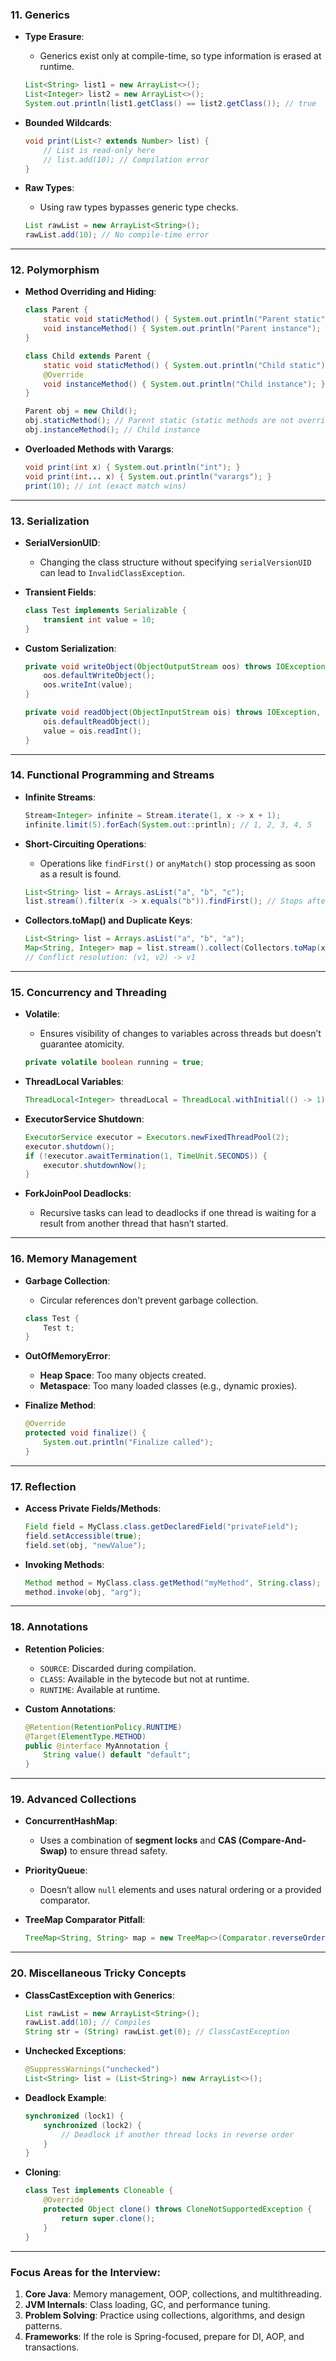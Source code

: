 ### **11. Generics**
- **Type Erasure**:
  - Generics exist only at compile-time, so type information is erased at runtime.
  ```java
  List<String> list1 = new ArrayList<>();
  List<Integer> list2 = new ArrayList<>();
  System.out.println(list1.getClass() == list2.getClass()); // true
  ```

- **Bounded Wildcards**:
  ```java
  void print(List<? extends Number> list) {
      // List is read-only here
      // list.add(10); // Compilation error
  }
  ```

- **Raw Types**:
  - Using raw types bypasses generic type checks.
  ```java
  List rawList = new ArrayList<String>();
  rawList.add(10); // No compile-time error
  ```

---

### **12. Polymorphism**
- **Method Overriding and Hiding**:
  ```java
  class Parent {
      static void staticMethod() { System.out.println("Parent static"); }
      void instanceMethod() { System.out.println("Parent instance"); }
  }

  class Child extends Parent {
      static void staticMethod() { System.out.println("Child static"); }
      @Override
      void instanceMethod() { System.out.println("Child instance"); }
  }

  Parent obj = new Child();
  obj.staticMethod(); // Parent static (static methods are not overridden)
  obj.instanceMethod(); // Child instance
  ```

- **Overloaded Methods with Varargs**:
  ```java
  void print(int x) { System.out.println("int"); }
  void print(int... x) { System.out.println("varargs"); }
  print(10); // int (exact match wins)
  ```

---

### **13. Serialization**
- **SerialVersionUID**:
  - Changing the class structure without specifying `serialVersionUID` can lead to `InvalidClassException`.

- **Transient Fields**:
  ```java
  class Test implements Serializable {
      transient int value = 10;
  }
  ```

- **Custom Serialization**:
  ```java
  private void writeObject(ObjectOutputStream oos) throws IOException {
      oos.defaultWriteObject();
      oos.writeInt(value);
  }

  private void readObject(ObjectInputStream ois) throws IOException, ClassNotFoundException {
      ois.defaultReadObject();
      value = ois.readInt();
  }
  ```

---

### **14. Functional Programming and Streams**
- **Infinite Streams**:
  ```java
  Stream<Integer> infinite = Stream.iterate(1, x -> x + 1);
  infinite.limit(5).forEach(System.out::println); // 1, 2, 3, 4, 5
  ```

- **Short-Circuiting Operations**:
  - Operations like `findFirst()` or `anyMatch()` stop processing as soon as a result is found.
  ```java
  List<String> list = Arrays.asList("a", "b", "c");
  list.stream().filter(x -> x.equals("b")).findFirst(); // Stops after finding "b"
  ```

- **Collectors.toMap() and Duplicate Keys**:
  ```java
  List<String> list = Arrays.asList("a", "b", "a");
  Map<String, Integer> map = list.stream().collect(Collectors.toMap(x -> x, String::length, (v1, v2) -> v1));
  // Conflict resolution: (v1, v2) -> v1
  ```

---

### **15. Concurrency and Threading**
- **Volatile**:
  - Ensures visibility of changes to variables across threads but doesn’t guarantee atomicity.
  ```java
  private volatile boolean running = true;
  ```

- **ThreadLocal Variables**:
  ```java
  ThreadLocal<Integer> threadLocal = ThreadLocal.withInitial(() -> 1);
  ```

- **ExecutorService Shutdown**:
  ```java
  ExecutorService executor = Executors.newFixedThreadPool(2);
  executor.shutdown();
  if (!executor.awaitTermination(1, TimeUnit.SECONDS)) {
      executor.shutdownNow();
  }
  ```

- **ForkJoinPool Deadlocks**:
  - Recursive tasks can lead to deadlocks if one thread is waiting for a result from another thread that hasn’t started.

---

### **16. Memory Management**
- **Garbage Collection**:
  - Circular references don’t prevent garbage collection.
  ```java
  class Test {
      Test t;
  }
  ```

- **OutOfMemoryError**:
  - **Heap Space**: Too many objects created.
  - **Metaspace**: Too many loaded classes (e.g., dynamic proxies).

- **Finalize Method**:
  ```java
  @Override
  protected void finalize() {
      System.out.println("Finalize called");
  }
  ```

---

### **17. Reflection**
- **Access Private Fields/Methods**:
  ```java
  Field field = MyClass.class.getDeclaredField("privateField");
  field.setAccessible(true);
  field.set(obj, "newValue");
  ```

- **Invoking Methods**:
  ```java
  Method method = MyClass.class.getMethod("myMethod", String.class);
  method.invoke(obj, "arg");
  ```

---

### **18. Annotations**
- **Retention Policies**:
  - `SOURCE`: Discarded during compilation.
  - `CLASS`: Available in the bytecode but not at runtime.
  - `RUNTIME`: Available at runtime.

- **Custom Annotations**:
  ```java
  @Retention(RetentionPolicy.RUNTIME)
  @Target(ElementType.METHOD)
  public @interface MyAnnotation {
      String value() default "default";
  }
  ```

---

### **19. Advanced Collections**
- **ConcurrentHashMap**:
  - Uses a combination of **segment locks** and **CAS (Compare-And-Swap)** to ensure thread safety.

- **PriorityQueue**:
  - Doesn’t allow `null` elements and uses natural ordering or a provided comparator.

- **TreeMap Comparator Pitfall**:
  ```java
  TreeMap<String, String> map = new TreeMap<>(Comparator.reverseOrder());
  ```

---

### **20. Miscellaneous Tricky Concepts**
- **ClassCastException with Generics**:
  ```java
  List rawList = new ArrayList<String>();
  rawList.add(10); // Compiles
  String str = (String) rawList.get(0); // ClassCastException
  ```

- **Unchecked Exceptions**:
  ```java
  @SuppressWarnings("unchecked")
  List<String> list = (List<String>) new ArrayList<>();
  ```

- **Deadlock Example**:
  ```java
  synchronized (lock1) {
      synchronized (lock2) {
          // Deadlock if another thread locks in reverse order
      }
  }
  ```

- **Cloning**:
  ```java
  class Test implements Cloneable {
      @Override
      protected Object clone() throws CloneNotSupportedException {
          return super.clone();
      }
  }
  ```

---

### Focus Areas for the Interview:
1. **Core Java**: Memory management, OOP, collections, and multithreading.
2. **JVM Internals**: Class loading, GC, and performance tuning.
3. **Problem Solving**: Practice using collections, algorithms, and design patterns.
4. **Frameworks**: If the role is Spring-focused, prepare for DI, AOP, and transactions.